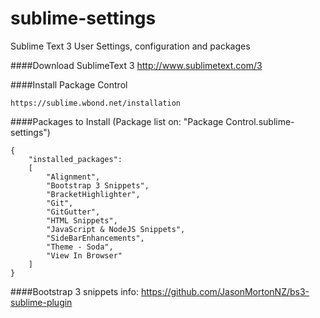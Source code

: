 sublime-settings
================

Sublime Text 3 User Settings, configuration and packages

####Download SublimeText 3
	http://www.sublimetext.com/3


####Install Package Control

	https://sublime.wbond.net/installation


####Packages to Install (Package list on: "Package Control.sublime-settings")

	{
		"installed_packages":
		[	
			"Alignment",
			"Bootstrap 3 Snippets",
			"BracketHighlighter",
			"Git",
			"GitGutter",
			"HTML Snippets",
			"JavaScript & NodeJS Snippets",
			"SideBarEnhancements",
			"Theme - Soda",
			"View In Browser"
		]
	}


####Bootstrap 3 snippets info:
	https://github.com/JasonMortonNZ/bs3-sublime-plugin
